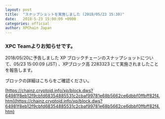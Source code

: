 ```yaml
---
layout: post
title:  "スナップショットを実施しました (2018/05/23 15:30)"
date:   2018-5-23 15:00:09 +0900
categories: official
author: XPChain Japan
---
```


### XPC Teamよりお知らせです。

2018/05/20に予告しました XP ブロックチェーンのスナップショットについて、05/23 15:00:09 (JST) 、XPブロック高 2283323 にて実施されましたことを報告します。

ブロックの詳細はこちらをご確認ください。

[https://chainz.cryptoid.info/xp/block.dws?64981f8eb12f9cbfd68354885531c2cbaf99781e68b5662ce6dbbf0ffbff82f4.htm](https://chainz.cryptoid.info/xp/block.dws?64981f8eb12f9cbfd68354885531c2cbaf99781e68b5662ce6dbbf0ffbff82f4.htm)
